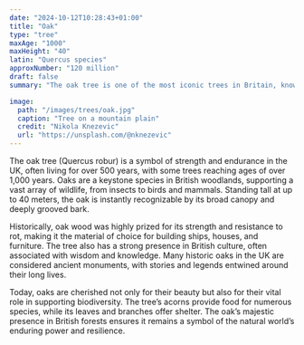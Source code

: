 ```yaml
---
date: "2024-10-12T10:28:43+01:00"
title: "Oak"
type: "tree"
maxAge: "1000"
maxHeight: "40"
latin: "Quercus species"
approxNumber: "120 million"
draft: false
summary: "The oak tree is one of the most iconic trees in Britain, known for its longevity and strength. It has been a symbol of endurance and wisdom in British culture for centuries, and its wood is highly valued for its durability."

image:
  path: "/images/trees/oak.jpg"
  caption: "Tree on a mountain plain"
  credit: "Nikola Knezevic"
  url: "https://unsplash.com/@nknezevic"
---
```


The oak tree (Quercus robur) is a symbol of strength and endurance in the UK, often living for over 500 years, with some trees reaching ages of over 1,000 years. Oaks are a keystone species in British woodlands, supporting a vast array of wildlife, from insects to birds and mammals. Standing tall at up to 40 meters, the oak is instantly recognizable by its broad canopy and deeply grooved bark.

Historically, oak wood was highly prized for its strength and resistance to rot, making it the material of choice for building ships, houses, and furniture. The tree also has a strong presence in British culture, often associated with wisdom and knowledge. Many historic oaks in the UK are considered ancient monuments, with stories and legends entwined around their long lives.

Today, oaks are cherished not only for their beauty but also for their vital role in supporting biodiversity. The tree’s acorns provide food for numerous species, while its leaves and branches offer shelter. The oak’s majestic presence in British forests ensures it remains a symbol of the natural world’s enduring power and resilience.
